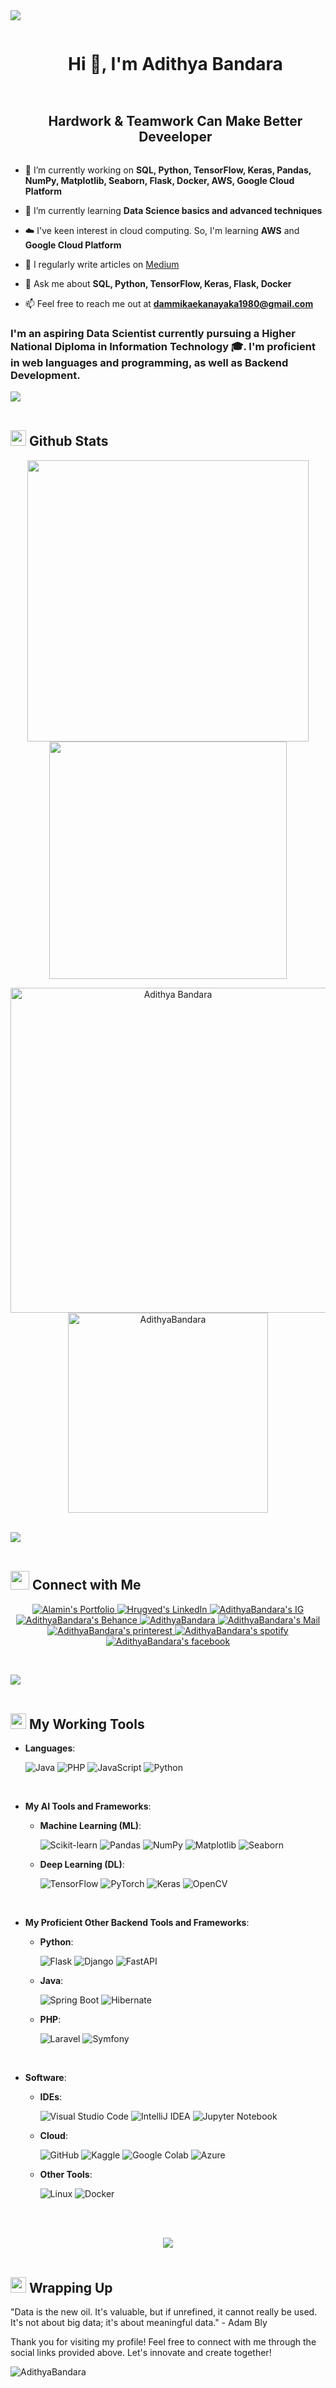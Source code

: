 <!--horizontal divider(gradient)-->
<img src="https://user-images.githubusercontent.com/73097560/115834477-dbab4500-a447-11eb-908a-139a6edaec5c.gif">

<!--h1 without bottom border-->
<div id="user-content-toc">
  <ul align="center">
    <summary><h1 style="display: inline-block">Hi 👋, I'm Adithya Bandara</h1></summary>
  </ul>
</div>

<!--h2 without bottom border-->
<div id="user-content-toc">
  <ul align="center">
    <summary><h2 style="display: inline-block">Hardwork & Teamwork Can Make Better Deveeloper</h2></summary>
  </ul>
</div>


<!--Intro start-->
- 🔭 I’m currently working on **SQL, Python, TensorFlow, Keras, Pandas, NumPy, Matplotlib, Seaborn, Flask, Docker, AWS, Google Cloud Platform**

- 🌱 I’m currently learning **Data Science basics and advanced techniques**

- ☁️ I've keen interest in cloud computing. So, I'm learning **AWS** and **Google Cloud Platform**

- 📝 I regularly write articles on [Medium](https://medium.com/@adithyabandara)

- 💬 Ask me about **SQL, Python, TensorFlow, Keras, Flask, Docker**

- 📫 Feel free to reach me out at **dammikaekanayaka1980@gmail.com**

### I'm an aspiring Data Scientist currently pursuing a Higher National Diploma in Information Technology 🎓. I'm proficient in web languages and programming, as well as Backend Development.

<!--Intro end-->
<img src="https://user-images.githubusercontent.com/73097560/115834477-dbab4500-a447-11eb-908a-139a6edaec5c.gif"><br><br>

<!----Github stats start------>
## <img src="https://media.giphy.com/media/iY8CRBdQXODJSCERIr/giphy.gif" width="25"> <b>Github Stats</b>
<p align="center">
<a href="https://github.com/AdithyaBandara/">
  <img align="center" src="https://github-readme-stats.vercel.app/api?username=AdithyaBandara&include_all_commits=true&count_private=true&show_icons=true&line_height=20&title_color=7A7ADB&icon_color=2234AE&text_color=D3D3D3&bg_color=0,000000,130F40" width="450"/>
</a>
<a href="https://github.com/AdithyaBandara">
  <img align="center" src="https://github-readme-streak-stats.herokuapp.com/?user=AdithyaBandara&theme=blueberry" width="380"/>
</a>
</p>
<p align="center">
    <a href="https://github.com/AdithyaBandara"><img src="https://github-profile-summary-cards.vercel.app/api/cards/profile-details?username=AdithyaBandara&theme=tokyonight&hide_border=true"  width="520" alt="Adithya Bandara"/></a>
<a href="https://github.com/AdithyaBandara"><img src="https://github-readme-stats.vercel.app/api/top-langs?username=AdithyaBandara&show_icons=true&locale=en&layout=compact&theme=tokyonight" width="320"  alt="AdithyaBandara"/></a>
</p>
<br>
<!----Github stats End------>
 <img src="https://user-images.githubusercontent.com/73097560/115834477-dbab4500-a447-11eb-908a-139a6edaec5c.gif"><br><br>
 
<!-----Social Accounts Starts------>
## <img src="https://media.giphy.com/media/LnQjpWaON8nhr21vNW/giphy.gif" width='30'> <b>Connect with Me</b><br>

<p align="center">
<p align="center">
 <a href="">
 <img border="0" alt="Alamin's Portfolio" src="https://img.icons8.com/external-itim2101-lineal-color-itim2101/40/000000/external-resume-business-recruitment-itim2101-lineal-color-itim2101.png">
 </a>

 <a href="https://www.linkedin.com/in/adithya-bandara">
 <img border="0" alt="Hrugved's LinkedIn" src="https://img.icons8.com/doodle/40/000000/linkedin--v2.png"/>
 </a>
 <a href="https://www.instagram.com/adithyabandaraofficial">
 <img border="0" alt="AdithyaBandara's IG" src="https://img.icons8.com/doodle/38/000000/instagram--v1.png"/>
 </a>
 <a href="https://www.behance.net/adithyabandara">
 <img border="0" alt="AdithyaBandara's Behance" src="https://img.icons8.com/fluent/40/000000/behance.png"/>
 </a>
 <a href=" ">
 <img border="0" alt="AdithyaBandara" src="https://img.icons8.com/fluent/42/000000/discord-logo.png"/>
 </a>
 <a href="mailto:dammikaekanayaka1980@gmail.com">
 <img border="0" alt="AdithyaBandara's Mail" src="https://img.icons8.com/doodle/38/000000/gmail-new.png"/>
 </a>
<a href="https://www.pinterest.com/Adithya0bandara/">
 <img border="0" alt="AdithyaBandara's printerest" src="https://img.icons8.com/doodle/38/000000/pinterest.png"/>
 </a>
  <a href="https://open.spotify.com/user/31rgcljxrnwahgogbmnwugnchbv4">
 <img border="0" alt="AdithyaBandara's spotify" src="https://img.icons8.com/doodle/38/000000/spotify.png"/>
 </a>
  <a href="https://www.facebook.com/adithyabandara2001">
 <img border="0" alt="AdithyaBandara's facebook" src="https://img.icons8.com/fluent/38/000000/facebook.png"/>
 </a>
</p>
<br>
<!-----Social Accounts Ends------>

<img src="https://user-images.githubusercontent.com/73097560/115834477-dbab4500-a447-11eb-908a-139a6edaec5c.gif"><br><br>

<!-----Working Tools Starts------>
## <img src="https://media.giphy.com/media/iY8CRBdQXODJSCERIr/giphy.gif" width="25"> <b>My Working Tools</b>

- **Languages**:
    
    ![Java](https://img.shields.io/badge/Java-%23ED8B00.svg?style=for-the-badge&logo=java&logoColor=white)
    ![PHP](https://img.shields.io/badge/PHP-%23777BB4.svg?style=for-the-badge&logo=php&logoColor=white)
    ![JavaScript](https://img.shields.io/badge/JavaScript-%23323330.svg?style=for-the-badge&logo=javascript&logoColor=%23F7DF1E)
    ![Python](https://img.shields.io/badge/Python-%2314354C.svg?style=for-the-badge&logo=python&logoColor=white)

<br>

- **My AI Tools and Frameworks**:

    - **Machine Learning (ML)**:

        ![Scikit-learn](https://img.shields.io/badge/scikit_learn-%2334ABD8.svg?style=for-the-badge&logo=scikit-learn&logoColor=white)
        ![Pandas](https://img.shields.io/badge/pandas-%23150458.svg?style=for-the-badge&logo=pandas&logoColor=white)
        ![NumPy](https://img.shields.io/badge/NumPy-%23013243.svg?style=for-the-badge&logo=numpy&logoColor=white)
        ![Matplotlib](https://img.shields.io/badge/Matplotlib-%23013243.svg?style=for-the-badge&logo=Matplotlib&logoColor=white)
        ![Seaborn](https://img.shields.io/badge/Seaborn-%23013243.svg?style=for-the-badge&logo=Seaborn&logoColor=white)

    - **Deep Learning (DL)**:

        ![TensorFlow](https://img.shields.io/badge/TensorFlow-%23FF6F00.svg?style=for-the-badge&logo=TensorFlow&logoColor=white)
        ![PyTorch](https://img.shields.io/badge/PyTorch-%23EE4C2C.svg?style=for-the-badge&logo=PyTorch&logoColor=white)
        ![Keras](https://img.shields.io/badge/Keras-%23D00000.svg?style=for-the-badge&logo=Keras&logoColor=white)
        ![OpenCV](https://img.shields.io/badge/OpenCV-%23white.svg?style=for-the-badge&logo=OpenCV&logoColor=white)
<br>

- **My Proficient Other Backend Tools and Frameworks**:

    - **Python**:

        ![Flask](https://img.shields.io/badge/Flask-%23000.svg?style=for-the-badge&logo=Flask&logoColor=white)
        ![Django](https://img.shields.io/badge/Django-%23092E20.svg?style=for-the-badge&logo=Django&logoColor=white)
        ![FastAPI](https://img.shields.io/badge/FastAPI-%230D101E.svg?style=for-the-badge&logo=FASTAPI&logoColor=white)

    - **Java**:

        ![Spring Boot](https://img.shields.io/badge/Spring_Boot-%236DB33F.svg?style=for-the-badge&logo=SpringBoot&logoColor=white)
        ![Hibernate](https://img.shields.io/badge/Hibernate-%2320232a.svg?style=for-the-badge&logo=Hibernate&logoColor=white)

    - **PHP**:

        ![Laravel](https://img.shields.io/badge/Laravel-%23FF2D20.svg?style=for-the-badge&logo=Laravel&logoColor=white)
        ![Symfony](https://img.shields.io/badge/Symfony-%23000000.svg?style=for-the-badge&logo=Symfony&logoColor=white)
<br>

- **Software**:

    - **IDEs**:
      
        ![Visual Studio Code](https://img.shields.io/badge/Visual%20Studio%20Code-0078d7.svg?style=for-the-badge&logo=visual-studio-code&logoColor=white)
        ![IntelliJ IDEA](https://img.shields.io/badge/IntelliJ%20IDEA-000000.svg?style=for-the-badge&logo=intellij-idea&logoColor=white)
        ![Jupyter Notebook](https://img.shields.io/badge/Jupyter-Notebook-%23F37626.svg?style=for-the-badge&logo=Jupyter&logoColor=white)

    - **Cloud**:

        ![GitHub](https://img.shields.io/badge/GitHub-%23121011.svg?style=for-the-badge&logo=github&logoColor=white)
        ![Kaggle](https://img.shields.io/badge/Kaggle-%2320BEFF.svg?style=for-the-badge&logo=Kaggle&logoColor=white)
        ![Google Colab](https://img.shields.io/badge/Google%20Colab-%23F9AB00.svg?style=for-the-badge&logo=Google-Colab&logoColor=white)
        ![Azure](https://img.shields.io/badge/Microsoft%20Azure-0089D6?style=for-the-badge&logo=microsoft-azure&logoColor=white)

    - **Other Tools**:

        ![Linux](https://img.shields.io/badge/Linux-FCC624?style=for-the-badge&logo=linux&logoColor=black)
        ![Docker](https://img.shields.io/badge/Docker-%230db7ed.svg?style=for-the-badge&logo=docker&logoColor=white)


  <!-----Working Tools Ends------>
</p>
<br>
<!-----End of Profile----->

<br>

<p align="center">
  <img src="https://user-images.githubusercontent.com/73097560/115834477-dbab4500-a447-11eb-908a-139a6edaec5c.gif"><br><br>
</p>

## <img src="https://media.giphy.com/media/iY8CRBdQXODJSCERIr/giphy.gif" width="25"> <b>Wrapping Up</b>

"Data is the new oil. It's valuable, but if unrefined, it cannot really be used. It's not about big data; it's about meaningful data." - Adam Bly

Thank you for visiting my profile! Feel free to connect with me through the social links provided above. Let's innovate and create together!

<p align=""> <img src="https://komarev.com/ghpvc/?username=AdithyaBandara&label=Profile%20views&color=0e75b6&style=flat" alt="AdithyaBandara" /> </p>
